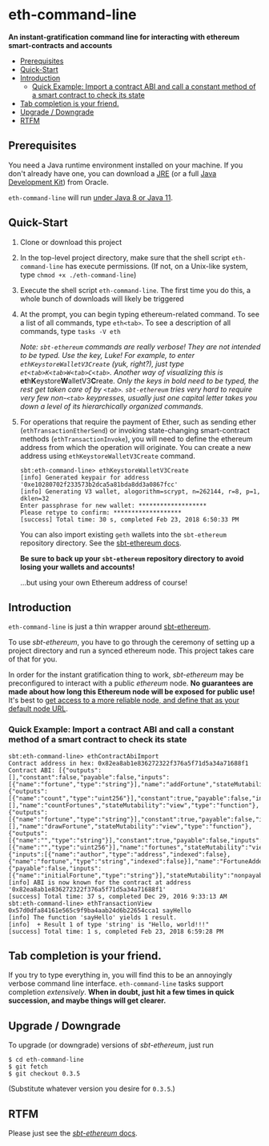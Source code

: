 # eth-command-line

**An instant-gratification command line for interacting with ethereum smart-contracts and accounts**

  * [Prerequisites](#prerequisites)
  * [Quick\-Start](#quick-start)
  * [Introduction](#introduction)
    * [Quick Example: Import a contract ABI and call a constant method of a smart contract to check its state](#quick-example-import-a-contract-abi-and-call-a-constant-method-of-a-smart-contract-to-check-its-state)
  * [Tab completion is your friend\.](#tab-completion-is-your-friend)
  * [Upgrade / Downgrade](#upgrade--downgrade)
  * [RTFM](#rtfm)

## Prerequisites

You need a Java runtime environment installed on your machine. If you don't
already have one, you can download a [JRE](http://www.oracle.com/technetwork/java/javase/downloads/jre8-downloads-2133155.html)
(or a full [Java Development Kit](http://www.oracle.com/technetwork/java/javase/downloads/jdk8-downloads-2133151.html))
from Oracle.

`eth-command-line` will run [under Java 8 or Java 11](https://www.sbt-ethereum.io/appendix/prerequisites.html#java-8-or-11-runtime).

## Quick-Start

1. Clone or download this project
2. In the top-level project directory, make sure that the shell script `eth-command-line` has
   execute permissions. (If not, on a Unix-like system, type `chmod +x ./eth-command-line`)
3. Execute the shell script `eth-command-line`. The first time you do this, a whole bunch of
   downloads will likely be triggered
4. At the prompt, you can begin typing ethereum-related command. To see a list
   of all commands, type `eth<tab>`. To see a description of all commands, type `tasks -V eth`

   _Note: `sbt-ethereum` commands are really verbose! They are not intended to be typed. Use the <tab> key, Luke!
   For example, to enter `ethKeystoreWalletV3Create` (yuk, right?), just type `et<tab>K<tab>W<tab>C<tab>`. 
   Another way of visualizing this is_ **et**h**K**eystore**W**alletV3**C**reate. _Only the keys in bold
   need to be typed, the rest get taken care of by `<tab>`. `sbt-ethereum` tries very hard to require
   very few non-`<tab>` keypresses, usually just one capital letter takes you down a level of its hierarchically
   organized commands._
   

5. For operations that require the payment of Ether, such as sending ether (`ethTransactionEtherSend`) or
   invoking state-changing smart-contract methods (`ethTransactionInvoke`), you will need to define the
   ethereum address from which the operation will originate. You can create a new address using
   `ethKeystoreWalletV3Create` command.
   ```
   sbt:eth-command-line> ethKeystoreWalletV3Create
   [info] Generated keypair for address '0xe10280702f233573b2dca5a81bda8dd3a0867fcc'
   [info] Generating V3 wallet, alogorithm=scrypt, n=262144, r=8, p=1, dklen=32
   Enter passphrase for new wallet: *******************
   Please retype to confirm: *******************
   [success] Total time: 30 s, completed Feb 23, 2018 6:50:33 PM

   ```
   You can also import existing `geth` wallets into the `sbt-ethereum` repository directory.
   See the [sbt-ethereum docs](https://github.com/swaldman/sbt-ethereum/blob/master/README.md).

   **Be sure to back up your `sbt-ethereum` repository directory to avoid losing your wallets and accounts!**

   ...but using your own Ethereum address of course!
   

## Introduction

`eth-command-line` is just a thin wrapper around [sbt-ethereum](https://www.sbt-ethereum.io/).

To use _sbt-ethereum_, you have to go through
the ceremony of setting up a project directory and run a synced ethereum node. This project takes care of that for you.

In order for the instant gratification thing to work, _sbt-ethereum_ may be preconfigured to interact with a public
_ethereum_ node. **No guarantees are
made about how long this Ethereum node will be exposed for public use!** It's best to [get access to a more reliable
node, and define that as your default node URL](https://www.sbt-ethereum.io/tutorials/getting-started.html#connect-to-a-node).

### Quick Example: Import a contract ABI and call a constant method of a smart contract to check its state

```
sbt:eth-command-line> ethContractAbiImport
Contract address in hex: 0x82ea8ab1e836272322f376a5f71d5a34a71688f1
Contract ABI: [{"outputs":[],"constant":false,"payable":false,"inputs":[{"name":"fortune","type":"string"}],"name":"addFortune","stateMutability":"nonpayable","type":"function"},{"outputs":[{"name":"count","type":"uint256"}],"constant":true,"payable":false,"inputs":[],"name":"countFortunes","stateMutability":"view","type":"function"},{"outputs":[{"name":"fortune","type":"string"}],"constant":true,"payable":false,"inputs":[],"name":"drawFortune","stateMutability":"view","type":"function"},{"outputs":[{"name":"","type":"string"}],"constant":true,"payable":false,"inputs":[{"name":"","type":"uint256"}],"name":"fortunes","stateMutability":"view","type":"function"},{"inputs":[{"name":"author","type":"address","indexed":false},{"name":"fortune","type":"string","indexed":false}],"name":"FortuneAdded","anonymous":false,"type":"event"},{"payable":false,"inputs":[{"name":"initialFortune","type":"string"}],"stateMutability":"nonpayable","type":"constructor"}]
[info] ABI is now known for the contract at address '0x82ea8ab1e836272322f376a5f71d5a34a71688f1'
[success] Total time: 37 s, completed Dec 29, 2016 9:33:13 AM
sbt:eth-command-line> ethTransactionView 0x57d0dfa84161e565c9f9ba4aab24d6b22654cca1 sayHello
[info] The function 'sayHello' yields 1 result.
[info]  + Result 1 of type 'string' is "Hello, world!!!"
[success] Total time: 1 s, completed Feb 23, 2018 6:59:28 PM
```

## Tab completion is your friend.

If you try to type everything in, you will find this to be an annoyingly verbose
command line interface. `eth-command-line` tasks support <tab> completion *extensively*. **When in doubt, just hit <tab>
a few times in quick succession, and maybe things will get clearer.**

## Upgrade / Downgrade

To upgrade (or downgrade) versions of _sbt-ethereum_, just run

```
$ cd eth-command-line
$ git fetch
$ git checkout 0.3.5
```

(Substitute whatever version you desire for `0.3.5`.)

## RTFM

Please just see the [_sbt-ethereum_ docs](https://www.sbt-ethereum.io/).

